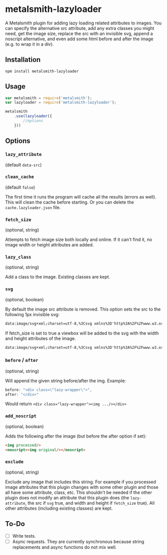 # metalsmith-lazyloader
A Metalsmith plugin for adding lazy loading related attributes to images. You can specify the alternative src attribute, add any extra classes you might need, get the image size, replace the src with an invisible svg, append a noscript alternative, and even add some html before and after the image (e.g. to wrap it in a div).

## Installation

```
npm install metalsmith-lazyloader
```

## Usage

```javascript
var metalsmith = require('metalsmith');
var lazyloader = require('metalsmith-lazyloader');

metalsmith
    .use(lazyloader({
        //options
    }))
```

## Options


### `lazy_attribute`
(default `data-src`)

### `clean_cache`
(default `false`)

The first time it runs the program will cache all the results (errors as well). This will clean the cache before starting. Or you can delete the `cache.lazyloader.json` file.


### `fetch_size`
(optional, string)

Attempts to fetch image size both locally and online. If it can't find it, no image width or height attributes are added.

### `lazy_class`
(optional, string)

Add a class to the image. Existing classes are kept.

### `svg`
(optional, boolean)

By default the image src attribute is removed. This option sets the src to the following 1px invisible svg:
```html
data:image/svg+xml;charset=utf-8,%3Csvg xmlns%3D'http%3A%2F%2Fwww.w3.org%2F2000%2Fsvg' %2F%3E
```
If fetch_size is set to true a viewbox will be added to the svg with the width and height attributes of the image.

```html
data:image/svg+xml;charset=utf-8,%3Csvg xmlns%3D'http%3A%2F%2Fwww.w3.org%2F2000%2Fsvg' viewBox%3D'0 0 WIDTH HEIGHT' %2F%3E
```

### `before` / `after`
(optional, string)

Will append the given string before/after the img. Example:

```javascript
before: "<div class=\"lazy-wrapper\">",
after: "</div>"
```
Would return `<div class="lazy-wrapper"><img .../></div>`

### `add_noscript`
(optional, boolean)

Adds the following after the image (but before the after option if set):
```html
<img processed/>
<noscript><img original/></noscript>
```

### `exclude`
(optional, string)

Exclude any image that includes this string. For example if you processed image attributes that this plugin changes with some other plugin and those all have some attribute, class, etc. This shouldn't be needed if the other plugin does not modify an attribute that this plugin does (the `lazy-attribute`, the src if `svg` true, and width and height if `fetch_size` true). All other attributes (including existing classes) are kept.

## To-Do

- [ ] Write tests.
- [ ] Async requests. They are currently synchronous because string replacements and async functions do not mix well.
